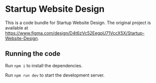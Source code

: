 
  # Startup Website Design

  This is a code bundle for Startup Website Design. The original project is available at https://www.figma.com/design/D4t6zVc52EegpU71VccX5X/Startup-Website-Design.

  ## Running the code

  Run `npm i` to install the dependencies.

  Run `npm run dev` to start the development server.
  